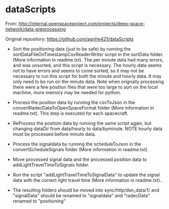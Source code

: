 # dataScripts
From: http://internal.openspaceproject.com/projects/deep-space-network/data-preprocessing

Original repository: https://github.com/agnhe421/dataScripts

* Sort the positioning data (just to be safe) by running the sortDataFileOnTimestampCsvReaderWriter script in the sortData folder. (More information in readme.txt). The per minute data had many errors, and was unsorted, and this script is necessary. The hourly data seems not to have errors and seems to come sorted, so it may not be necessary to run this script for both the minute and hourly data. It may only need to be run on the minute data. Note when orignally processing there were a few position files that were too large to sort on the local machine, more memory may be needed for python.

* Process the position data by running the csvToJson in the convertRadecDataToOpenSpaceFormat folder (More information in readme.txt). This step is executed for each spacecraft.

* ReProcess the positoin data by running the same script again, but changing dataDir from data/hourly to data/byminute. NOTE hourly data must be processed before minute data.

* Process the signaldata by running the scheduleToJson in the convertScheduleSignals folder (More information in readme.txt).

* Move processed signal data and the processed position data to addLightTravelTimeToSignals folder.

* Run the script "addLightTravelTimeToSignalData" to update the signal data with the correct light travel time (More information in readme.txt)..

* The resulting folders should be moved into sync/http/dsn_data/1/ and "signalData" should be renamed to "signaldata" and "radecData" renamed to "positioning"
